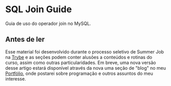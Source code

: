 # SQL Join Guide
Guia de uso do operador join no MySQL.

## Antes de ler

Esse material foi desenvolvido durante o processo seletivo de Summer Job na [Trybe](https://www.betrybe.com/) e as seções podem conter alusões a
conteúdos e rotinas do curso, assim como outras particularidades. Em breve, uma nova versão desse artigo estará disponível através da nova uma seção de "blog"
no meu [Portfólio](https://portfolio-orcin-six.vercel.app/), onde postarei sobre programação e outros assuntos do meu interesse.
